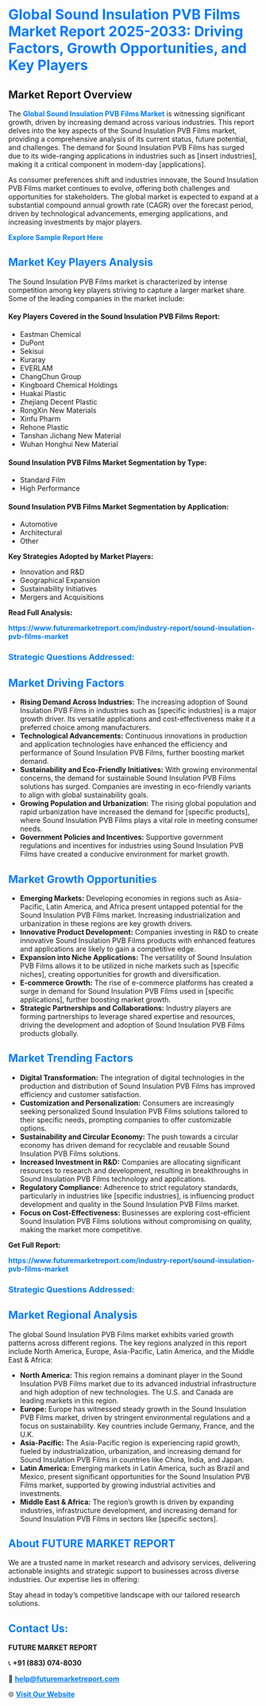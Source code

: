 <h1 style="color: #007BFF;">Global Sound Insulation PVB Films Market Report 2025-2033: Driving Factors, Growth Opportunities, and Key Players</h1>

<section id="overview">
<h2>Market Report Overview</h2>
<p>The <a href="https://www.futuremarketreport.com/industry-report/sound-insulation-pvb-films-market" style="color: #007BFF; text-decoration: none;"><strong>Global Sound Insulation PVB Films Market</strong></a> is witnessing significant growth, driven by increasing demand across various industries. This report delves into the key aspects of the Sound Insulation PVB Films market, providing a comprehensive analysis of its current status, future potential, and challenges. The demand for Sound Insulation PVB Films has surged due to its wide-ranging applications in industries such as [insert industries], making it a critical component in modern-day [applications].</p>
<p>As consumer preferences shift and industries innovate, the Sound Insulation PVB Films market continues to evolve, offering both challenges and opportunities for stakeholders. The global market is expected to expand at a substantial compound annual growth rate (CAGR) over the forecast period, driven by technological advancements, emerging applications, and increasing investments by major players.</p>
</section>

<section id="overview">
<p><a href="https://www.futuremarketreport.com/request-sample/reportId=91481" style="color: #007BFF; text-decoration: none;"><strong>Explore Sample Report Here</strong></a></p>
</section>

<section id="key-players">
<h2 style="color: #007BFF;">Market Key Players Analysis</h2>
<p>The Sound Insulation PVB Films market is characterized by intense competition among key players striving to capture a larger market share. Some of the leading companies in the market include:</p>
<h4>Key Players Covered in the Sound Insulation PVB Films Report:</h4>
<ul><li>Eastman Chemical</li><li>DuPont</li><li>Sekisui</li><li>Kuraray</li><li>EVERLAM</li><li>ChangChun Group</li><li>Kingboard Chemical Holdings</li><li>Huakai Plastic</li><li>Zhejiang Decent Plastic</li><li>RongXin New Materials</li><li>Xinfu Pharm</li><li>Rehone Plastic</li><li>Tanshan Jichang New Material</li><li>Wuhan Honghui New Material</li></ul>
<h4>Sound Insulation PVB Films Market Segmentation by Type:</h4>
<ul><li>Standard Film</li><li>High Performance</li></ul>

<h4>Sound Insulation PVB Films Market Segmentation by Application:</h4>
<ul><li>Automotive</li><li>Architectural</li><li>Other</li></ul>
<p><strong>Key Strategies Adopted by Market Players:</strong></p>
<ul>
<li>Innovation and R&D</li>
<li>Geographical Expansion</li>
<li>Sustainability Initiatives</li>
<li>Mergers and Acquisitions</li>
</ul>
</section>

<section>
<p><strong>Read Full Analysis: </strong></p><a href="https://www.futuremarketreport.com/industry-report/sound-insulation-pvb-films-market" style="color: #007BFF; text-decoration: none;"><strong>https://www.futuremarketreport.com/industry-report/sound-insulation-pvb-films-market</strong></a>
<h3 style="color: #007BFF;">Strategic Questions Addressed:</h3>
</section>

<section id="driving-factors">
<h2 style="color: #007BFF;">Market Driving Factors</h2>
<ul>
<li><strong>Rising Demand Across Industries:</strong> The increasing adoption of Sound Insulation PVB Films in industries such as [specific industries] is a major growth driver. Its versatile applications and cost-effectiveness make it a preferred choice among manufacturers.</li>
<li><strong>Technological Advancements:</strong> Continuous innovations in production and application technologies have enhanced the efficiency and performance of Sound Insulation PVB Films, further boosting market demand.</li>
<li><strong>Sustainability and Eco-Friendly Initiatives:</strong> With growing environmental concerns, the demand for sustainable Sound Insulation PVB Films solutions has surged. Companies are investing in eco-friendly variants to align with global sustainability goals.</li>
<li><strong>Growing Population and Urbanization:</strong> The rising global population and rapid urbanization have increased the demand for [specific products], where Sound Insulation PVB Films plays a vital role in meeting consumer needs.</li>
<li><strong>Government Policies and Incentives:</strong> Supportive government regulations and incentives for industries using Sound Insulation PVB Films have created a conducive environment for market growth.</li>
</ul>
</section>

<section id="growth-opportunities">
<h2 style="color: #007BFF;">Market Growth Opportunities</h2>
<ul>
<li><strong>Emerging Markets:</strong> Developing economies in regions such as Asia-Pacific, Latin America, and Africa present untapped potential for the Sound Insulation PVB Films market. Increasing industrialization and urbanization in these regions are key growth drivers.</li>
<li><strong>Innovative Product Development:</strong> Companies investing in R&D to create innovative Sound Insulation PVB Films products with enhanced features and applications are likely to gain a competitive edge.</li>
<li><strong>Expansion into Niche Applications:</strong> The versatility of Sound Insulation PVB Films allows it to be utilized in niche markets such as [specific niches], creating opportunities for growth and diversification.</li>
<li><strong>E-commerce Growth:</strong> The rise of e-commerce platforms has created a surge in demand for Sound Insulation PVB Films used in [specific applications], further boosting market growth.</li>
<li><strong>Strategic Partnerships and Collaborations:</strong> Industry players are forming partnerships to leverage shared expertise and resources, driving the development and adoption of Sound Insulation PVB Films products globally.</li>
</ul>
</section>

<section id="trending-factors">
<h2 style="color: #007BFF;">Market Trending Factors</h2>
<ul>
<li><strong>Digital Transformation:</strong> The integration of digital technologies in the production and distribution of Sound Insulation PVB Films has improved efficiency and customer satisfaction.</li>
<li><strong>Customization and Personalization:</strong> Consumers are increasingly seeking personalized Sound Insulation PVB Films solutions tailored to their specific needs, prompting companies to offer customizable options.</li>
<li><strong>Sustainability and Circular Economy:</strong> The push towards a circular economy has driven demand for recyclable and reusable Sound Insulation PVB Films solutions.</li>
<li><strong>Increased Investment in R&D:</strong> Companies are allocating significant resources to research and development, resulting in breakthroughs in Sound Insulation PVB Films technology and applications.</li>
<li><strong>Regulatory Compliance:</strong> Adherence to strict regulatory standards, particularly in industries like [specific industries], is influencing product development and quality in the Sound Insulation PVB Films market.</li>
<li><strong>Focus on Cost-Effectiveness:</strong> Businesses are exploring cost-efficient Sound Insulation PVB Films solutions without compromising on quality, making the market more competitive.</li>
</ul>
</section>

<section>
<p><strong>Get Full Report: </strong></p><a href="https://www.futuremarketreport.com/industry-report/sound-insulation-pvb-films-market" style="color: #007BFF; text-decoration: none;"><strong>https://www.futuremarketreport.com/industry-report/sound-insulation-pvb-films-market</strong></a>
<h3 style="color: #007BFF;">Strategic Questions Addressed:</h3>
</section>


<section id="regional-analysis">
<h2 style="color: #007BFF;">Market Regional Analysis</h2>
<p>The global Sound Insulation PVB Films market exhibits varied growth patterns across different regions. The key regions analyzed in this report include North America, Europe, Asia-Pacific, Latin America, and the Middle East & Africa:</p>
<ul>
<li><strong>North America:</strong> This region remains a dominant player in the Sound Insulation PVB Films market due to its advanced industrial infrastructure and high adoption of new technologies. The U.S. and Canada are leading markets in this region.</li>
<li><strong>Europe:</strong> Europe has witnessed steady growth in the Sound Insulation PVB Films market, driven by stringent environmental regulations and a focus on sustainability. Key countries include Germany, France, and the U.K.</li>
<li><strong>Asia-Pacific:</strong> The Asia-Pacific region is experiencing rapid growth, fueled by industrialization, urbanization, and increasing demand for Sound Insulation PVB Films in countries like China, India, and Japan.</li>
<li><strong>Latin America:</strong> Emerging markets in Latin America, such as Brazil and Mexico, present significant opportunities for the Sound Insulation PVB Films market, supported by growing industrial activities and investments.</li>
<li><strong>Middle East & Africa:</strong> The region’s growth is driven by expanding industries, infrastructure development, and increasing demand for Sound Insulation PVB Films in sectors like [specific sectors].</li>
</ul>
</section>

<footer>
<h2 style="color: #007BFF;">About FUTURE MARKET REPORT</h2>
<p>We are a trusted name in market research and advisory services, delivering actionable insights and strategic support to businesses across diverse industries. Our expertise lies in offering:</p>

<p>Stay ahead in today’s competitive landscape with our tailored research solutions.</p>

<h2 style="color: #007BFF;">Contact Us:</h2>
<p><strong>FUTURE MARKET REPORT</strong></p>
<p>📞 <strong>+91 (883) 074-8030</strong></p>
<p>📧 <strong><a href="mailto:help@futuremarketreport.com" style="color: #007BFF;">help@futuremarketreport.com</a></strong></p>
<p>🌐 <strong><a href="https://www.futuremarketreport.com/" style="color: #007BFF;">Visit Our Website</a></strong></p>
</footer>
